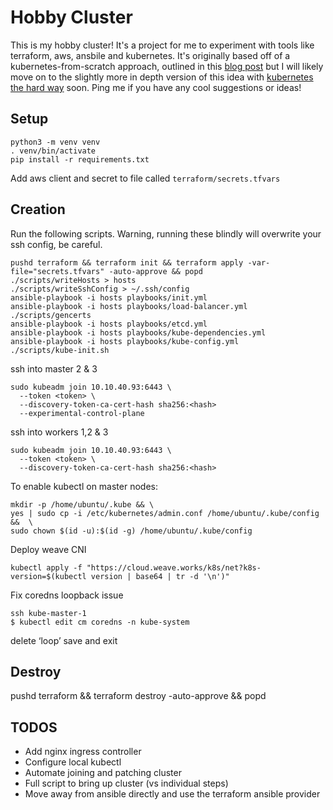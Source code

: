 # Hobby Cluster

This is my hobby cluster! It's a project for me to experiment with tools like terraform, aws, ansbile and kubernetes. It's originally based off of a kubernetes-from-scratch approach, outlined in this [blog post](https://blog.inkubate.io/install-and-configure-a-multi-master-kubernetes-cluster-with-kubeadm/) but I will likely move on to the slightly more in depth version of this idea with [kubernetes the hard way](https://github.com/kelseyhightower/kubernetes-the-hard-way) soon. Ping me if you have any cool suggestions or ideas!

## Setup

```
python3 -m venv venv
. venv/bin/activate
pip install -r requirements.txt
```

Add aws client and secret to file called `terraform/secrets.tfvars`

## Creation

Run the following scripts. Warning, running these blindly will overwrite your ssh config, be careful.

```
pushd terraform && terraform init && terraform apply -var-file="secrets.tfvars" -auto-approve && popd
./scripts/writeHosts > hosts
./scripts/writeSshConfig > ~/.ssh/config
ansible-playbook -i hosts playbooks/init.yml
ansible-playbook -i hosts playbooks/load-balancer.yml
./scripts/gencerts
ansible-playbook -i hosts playbooks/etcd.yml
ansible-playbook -i hosts playbooks/kube-dependencies.yml
ansible-playbook -i hosts playbooks/kube-config.yml
./scripts/kube-init.sh
```

ssh into master 2 & 3

```
sudo kubeadm join 10.10.40.93:6443 \
  --token <token> \
  --discovery-token-ca-cert-hash sha256:<hash>
  --experimental-control-plane
```

ssh into workers 1,2 & 3

```
sudo kubeadm join 10.10.40.93:6443 \
  --token <token> \
  --discovery-token-ca-cert-hash sha256:<hash>
```

To enable kubectl on master nodes:

```
mkdir -p /home/ubuntu/.kube && \
yes | sudo cp -i /etc/kubernetes/admin.conf /home/ubuntu/.kube/config &&  \
sudo chown $(id -u):$(id -g) /home/ubuntu/.kube/config
```

Deploy weave CNI 

```
kubectl apply -f "https://cloud.weave.works/k8s/net?k8s-version=$(kubectl version | base64 | tr -d '\n')"
```

Fix coredns loopback issue

```
ssh kube-master-1
$ kubectl edit cm coredns -n kube-system
```
delete ‘loop’ 
save and exit


## Destroy

pushd terraform && terraform destroy -auto-approve && popd

## TODOS

- Add nginx ingress controller
- Configure local kubectl
- Automate joining and patching cluster
- Full script to bring up cluster (vs individual steps)
- Move away from ansible directly and use the terraform ansible provider

